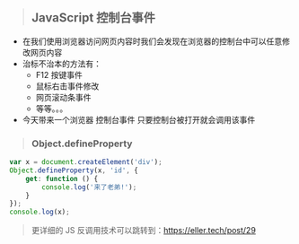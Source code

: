 > ## JavaScript 控制台事件

* 在我们使用浏览器访问网页内容时我们会发现在浏览器的控制台中可以任意修改网页内容
* 治标不治本的方法有：
  * F12 按键事件
  * 鼠标右击事件修改
  * 网页滚动条事件
  * 等等。。。
* 今天带来一个浏览器 控制台事件 只要控制台被打开就会调用该事件

> ### Object.defineProperty

```javascript
var x = document.createElement('div');
Object.defineProperty(x, 'id', {
    get: function () {
        console.log('来了老弟!');
    }
});
console.log(x);
```

> 更详细的 JS 反调用技术可以跳转到：https://eller.tech/post/29